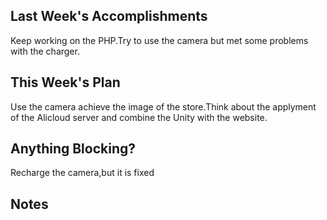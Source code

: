 ## Last Week's Accomplishments
Keep working on the PHP.Try to use the camera but met some problems with the charger.

## This Week's Plan

Use the camera achieve the image of the store.Think about the applyment of the Alicloud server and combine the Unity with the website.
## Anything Blocking?
Recharge the camera,but it is fixed

## Notes
